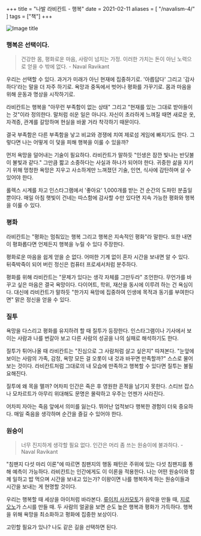 +++
title = "나발 라비칸트 - 행복"
date = 2021-02-11
aliases = [
    "/navalism-4/"
]
tags = ["책"]
+++

![Image title](https://bear-images.sfo2.cdn.digitaloceanspaces.com/kang-1662900926.webp)

### 행복은 선택이다.

> 건강한 몸, 평화로운 마음, 사랑이 넘치는 가정. 이러한 가치는 돈이 아닌 노력으로 얻을 수 밖에 없다. - Naval Ravikant

우리는 선택할 수 있다. 과거가 미래가 아닌 현재에 집중하기로. '아릅답다' 그리고 '감사하다'라는 말을 더 자주 하기로. 욕망과 중독에서 벗어나 평화를 가꾸기로. 몸과 마음을 위해 운동과 명상을 시작하기로.

라비칸트는 행복을 "아무런 부족함이 없는 상태" 그리고 "현재를 있는 그대로 받아들이는 것"이라 정의한다. 말처럼 쉬운 일은 아니다. 자신이 초라하게 느껴질 때면 새로운 옷, 자격증, 관계를 갈망하며 현실을 바꿀 거라 착각하기 때문이다.

결국 부족함은 다른 부족함을 낳고 비교와 경쟁에 치여 제로섬 게임에 빠지기도 한다. 그렇다면 나는 어떻게 이 덫을 피해 행복을 이룰 수 있을까?

먼저 욕망을 덜어내는 기술이 필요하다. 라비칸트가 말하듯 "인생은 잠깐 빛나는 반딧불이 불빛과 같다." 그만큼 짧고 소중하다는 사실과 하나가 되어야 한다. 귀중한 삶을 지키기 위해 멍청한 욕망은 지우고 사소하게만 느껴졌던 기술, 인연, 식사에 감탄하며 살 수 있어야 한다.

롤렉스 시계를 차고 인스타그램에서 '좋아요' 1,000개를 받는 건 순간의 도파민 분출일 뿐이다. 매일 아침 햇빛이 건네는 따스함에 감사할 수만 있다면 지속 가능한 평화와 행복을 이룰 수 있다.

### 평화

라비칸트는 "평화는 멈춰있는 행복 그리고 행복은 지속적인 평화"라 말한다. 또한 내면이 평화롭다면 언제든지 행복을 누릴 수 있다 주장한다.

평화로운 마음을 쉽게 얻을 순 없다. 어떠한 기계 없이 혼자 시간을 보내면 알 수 있다. 뒤죽박죽이 되어 버린 정신은 컴퓨터 프로세서처럼 분주하다.

평화를 위해 라비칸트는 "문제가 있다는 생각 자체를 그만두라" 조언한다. 무언가를 바꾸고 싶은 마음은 결국 욕망이다. 다이어트, 학위, 재산을 동시에 이루려 하는 건 욕심이다. 대신에 라비칸트가 말하듯 "한가지 욕망에 집중하여 인생에 목적과 동기를 부여한다면" 맑은 정신을 얻을 수 있다.

### 질투

욕망을 다스리고 평화를 유지하려 할 때 질투가 등장한다. 인스타그램이나 기사에서 보이는 사람과 나를 번갈아 보고 다른 사람의 성공을 나의 실패로 해석하기도 한다. 

질투가 튀어나올 때 라비칸트는 "진심으로 그 사람처럼 살고 싶은지" 따져본다. "눈앞에 보이는 사람의 가족, 감정, 욕망 모든 걸 오롯이 내 것과 바꾸면 만족할까?" 스스로 물어보는 것이다. 라비칸트처럼 그대로의 내 모습에 만족하고 행복할 수 있다면 질투는 불필요해진다.

질투에 왜 목을 맬까? 어차피 인간은 죽은 후 영원한 흔적을 남기지 못한다. 스티브 잡스나 모차르트가 아무리 위대해도 문명은 몰락하고 우주는 언젠가 사라진다. 

어차피 자아는 죽음 앞에서 의미를 잃는다. 뛰어난 업적보다 행복한 경험이 더욱 중요하다. 매일 죽음을 생각하며 순간을 즐길 수 있어야 한다.

### 원숭이

> 너무 진지하게 생각할 필요 없다. 인간은 머리 좀 쓰는 원숭이에 불과하다. - Naval Ravikant

"침팬지 다섯 마리 이론"에 따르면 침팬지의 행동 패턴은 주위에 있는 다섯 침팬지를 통해 예측이 가능하다. 라비칸트는 인간에게도 이 이론을 적용한다. 나는 어떤 원숭이와 함께 일하고 밥 먹으며 시간을 보내고 있는가? 이왕이면 나를 행복하게 하는 원숭이들과 시간을 보내는 게 현명할 것이다.

우리는 행복할 때 세상을 아이처럼 바라본다. [류이치 사카모토](https://www.youtube.com/watch?v=IqmEIf45Chk)가 음악을 만들 때, [지로 오노](https://www.youtube.com/watch?v=duPyrK5lxis)가 스시를 만들 때. 두 사람의 얼굴을 보면 순도 높은 행복과 평화가 가득하다. 행복을 위해 욕망을 최소화하고 평화에 집중한 보상이다.

고민할 필요가 있나? 나도 같은 길을 선택하면 된다.